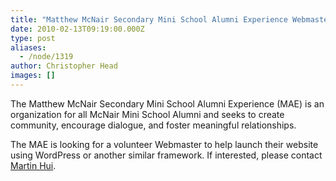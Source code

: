 ```yaml
---
title: "Matthew McNair Secondary Mini School Alumni Experience Webmaster Position"
date: 2010-02-13T09:19:00.000Z
type: post
aliases:
  - /node/1319
author: Christopher Head
images: []
---
```


<div class="field field-name-body field-type-text-with-summary field-label-hidden"><div class="field-items"><div class="field-item even"><p>The Matthew McNair Secondary Mini School Alumni Experience (MAE) is an organization for all McNair Mini School Alumni and seeks to create community, encourage dialogue, and foster meaningful relationships.</p>
<p>The MAE is looking for a volunteer Webmaster to help launch their website using WordPress or another similar framework. If interested, please contact <a href="/cdn-cgi/l/email-protection#84e9e5f6f0edeac4e9edeaedf7e7ecebebe8e5e8f1e9eaedaae7e5">Martin Hui</a>.</p>
</div></div></div>    <footer>
          </footer>
